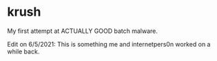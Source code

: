 # krush
My first attempt at ACTUALLY GOOD batch malware.

Edit on 6/5/2021: This is something me and internetpers0n worked on a while back.
